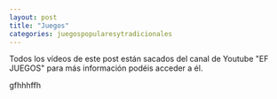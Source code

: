 ```yaml
---
layout: post
title: "Juegos"
categories: juegospopularesytradicionales
---
```


Todos los vídeos de este post están sacados del canal de Youtube "EF JUEGOS" para más información podéis acceder a él.

gfhhhffh
